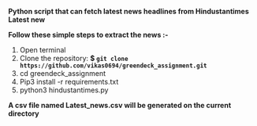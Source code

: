 **Python script that can fetch latest news headlines from Hindustantimes Latest new**

**Follow these simple steps to extract the news :-**

1. Open terminal
2. Clone the repository:
    **$ `git clone https://github.com/vikas0694/greendeck_assignment.git`**
3. cd greendeck_assignment
4. Pip3 install -r requirements.txt
5. python3 hindustantimes.py

**A csv file named Latest_news.csv will be generated on the current directory**
